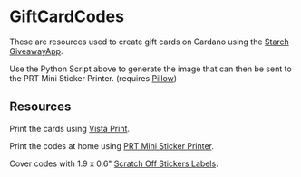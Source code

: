 # GiftCardCodes
These are resources used to create gift cards on Cardano using the [Starch GiveawayApp](https://starch.one/apps).

Use the Python Script above to generate the image that can then be sent to the PRT Mini Sticker Printer. (requires [Pillow](https://pypi.org/project/pillow/))

## Resources
Print the cards using [Vista Print](https://www.vistaprint.com).

Print the codes at home using [PRT Mini Sticker Printer](https://www.amazon.com/dp/B0DYN9XLTQ?ref=ppx_yo2ov_dt_b_fed_asin_title&th=1).

Cover codes with 1.9 x 0.6" [Scratch Off Stickers Labels](https://www.amazon.com/dp/B079L4TQR2?ref=ppx_yo2ov_dt_b_fed_asin_title&th=1).
